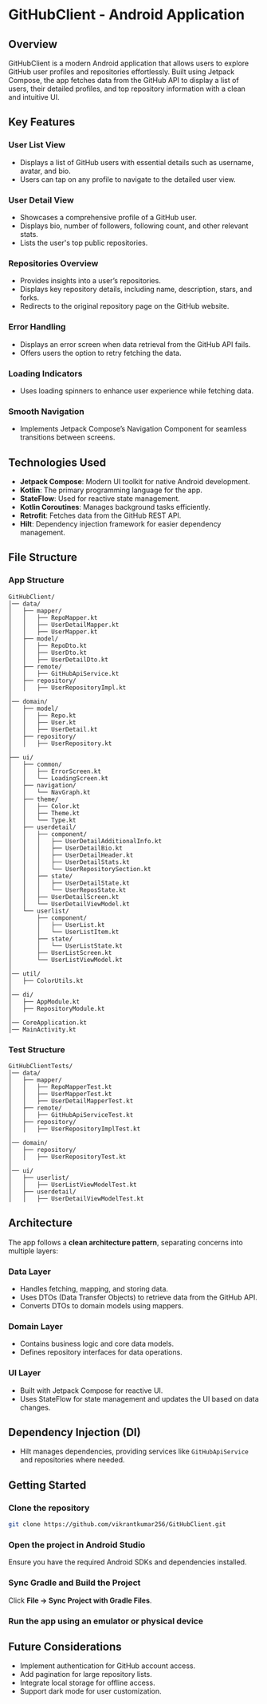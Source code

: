 # GitHubClient - Android Application

## Overview
GitHubClient is a modern Android application that allows users to explore GitHub user profiles and repositories effortlessly. Built using Jetpack Compose, the app fetches data from the GitHub API to display a list of users, their detailed profiles, and top repository information with a clean and intuitive UI.

## Key Features

### User List View
- Displays a list of GitHub users with essential details such as username, avatar, and bio.
- Users can tap on any profile to navigate to the detailed user view.

### User Detail View
- Showcases a comprehensive profile of a GitHub user.
- Displays bio, number of followers, following count, and other relevant stats.
- Lists the user's top public repositories.

### Repositories Overview
- Provides insights into a user’s repositories.
- Displays key repository details, including name, description, stars, and forks.
- Redirects to the original repository page on the GitHub website.

### Error Handling
- Displays an error screen when data retrieval from the GitHub API fails.
- Offers users the option to retry fetching the data.

### Loading Indicators
- Uses loading spinners to enhance user experience while fetching data.

### Smooth Navigation
- Implements Jetpack Compose’s Navigation Component for seamless transitions between screens.

## Technologies Used
- **Jetpack Compose**: Modern UI toolkit for native Android development.
- **Kotlin**: The primary programming language for the app.
- **StateFlow**: Used for reactive state management.
- **Kotlin Coroutines**: Manages background tasks efficiently.
- **Retrofit**: Fetches data from the GitHub REST API.
- **Hilt**: Dependency injection framework for easier dependency management.

## File Structure

### App Structure
```
GitHubClient/
│── data/
│   ├── mapper/
│   │   ├── RepoMapper.kt
│   │   ├── UserDetailMapper.kt
│   │   ├── UserMapper.kt
│   ├── model/
│   │   ├── RepoDto.kt
│   │   ├── UserDto.kt
│   │   ├── UserDetailDto.kt
│   ├── remote/
│   │   ├── GitHubApiService.kt
│   ├── repository/
│   │   ├── UserRepositoryImpl.kt
│
│── domain/
│   ├── model/
│   │   ├── Repo.kt
│   │   ├── User.kt
│   │   ├── UserDetail.kt
│   ├── repository/
│   │   ├── UserRepository.kt
│
├── ui/
│   ├── common/
│   │   ├── ErrorScreen.kt
│   │   └── LoadingScreen.kt
│   ├── navigation/
│   │   └── NavGraph.kt
│   ├── theme/
│   │   ├── Color.kt
│   │   ├── Theme.kt
│   │   └── Type.kt
│   ├── userdetail/
│   │   ├── component/
│   │   │   ├── UserDetailAdditionalInfo.kt
│   │   │   ├── UserDetailBio.kt
│   │   │   ├── UserDetailHeader.kt
│   │   │   ├── UserDetailStats.kt
│   │   │   └── UserRepositorySection.kt
│   │   ├── state/
│   │   │   ├── UserDetailState.kt
│   │   │   └── UserReposState.kt
│   │   ├── UserDetailScreen.kt
│   │   └── UserDetailViewModel.kt
│   └── userlist/
│       ├── component/
│       │   ├── UserList.kt
│       │   └── UserListItem.kt
│       ├── state/
│       │   └── UserListState.kt
│       ├── UserListScreen.kt
│       └── UserListViewModel.kt
│
│── util/
│   ├── ColorUtils.kt
│
│── di/
│   ├── AppModule.kt
│   ├── RepositoryModule.kt
│
│── CoreApplication.kt
│── MainActivity.kt
```

### Test Structure
```
GitHubClientTests/
│── data/
│   ├── mapper/
│   │   ├── RepoMapperTest.kt
│   │   ├── UserMapperTest.kt
│   │   ├── UserDetailMapperTest.kt
│   ├── remote/
│   │   ├── GitHubApiServiceTest.kt
│   ├── repository/
│   │   ├── UserRepositoryImplTest.kt
│
│── domain/
│   ├── repository/
│   │   ├── UserRepositoryTest.kt
│
│── ui/
│   ├── userlist/
│   │   ├── UserListViewModelTest.kt
│   ├── userdetail/
│   │   ├── UserDetailViewModelTest.kt
```

## Architecture
The app follows a **clean architecture pattern**, separating concerns into multiple layers:

### Data Layer
- Handles fetching, mapping, and storing data.
- Uses DTOs (Data Transfer Objects) to retrieve data from the GitHub API.
- Converts DTOs to domain models using mappers.

### Domain Layer
- Contains business logic and core data models.
- Defines repository interfaces for data operations.

### UI Layer
- Built with Jetpack Compose for reactive UI.
- Uses StateFlow for state management and updates the UI based on data changes.

## Dependency Injection (DI)
- Hilt manages dependencies, providing services like `GitHubApiService` and repositories where needed.

## Getting Started

### Clone the repository
```bash
git clone https://github.com/vikrantkumar256/GitHubClient.git
```

### Open the project in Android Studio
Ensure you have the required Android SDKs and dependencies installed.

### Sync Gradle and Build the Project
Click **File → Sync Project with Gradle Files**.

### Run the app using an emulator or physical device

## Future Considerations
- Implement authentication for GitHub account access.
- Add pagination for large repository lists.
- Integrate local storage for offline access.
- Support dark mode for user customization.

